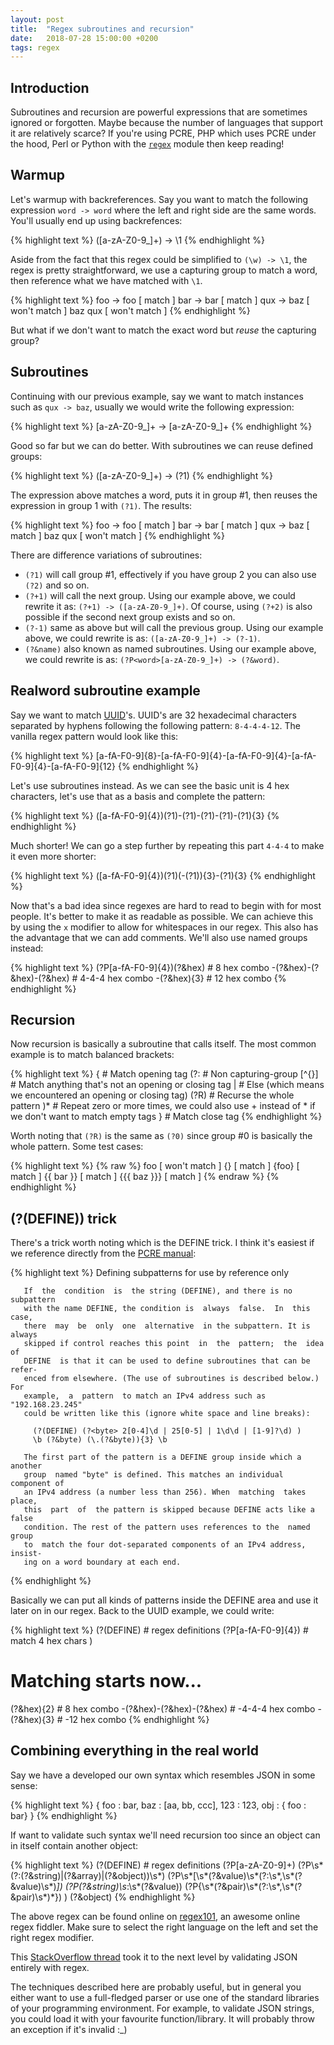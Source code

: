 ```yaml
---
layout: post
title:  "Regex subroutines and recursion"
date:   2018-07-28 15:00:00 +0200
tags: regex
---
```



## Introduction

Subroutines and recursion are powerful expressions that are sometimes ignored or forgotten. Maybe because the number of languages that support it are relatively scarce? If you're using PCRE, PHP which uses PCRE under the hood, Perl or Python with the [`regex`][pythonregex] module then keep reading!


## Warmup

Let's warmup with backreferences. Say you want to match the following expression `word -> word` where the left and right side are the same words. You'll usually end up using backrefences:

{% highlight text %}
([a-zA-Z0-9_]+) -> \1
{% endhighlight %}

Aside from the fact that this regex could be simplified to `(\w) -> \1`, the regex is pretty straightforward, we use a capturing group to match a word, then reference what we have matched with `\1`. 

{% highlight text %}
foo -> foo  [ match ]
bar -> bar  [ match ]
qux -> baz  [ won't match ]
baz qux     [ won't match ]
{% endhighlight %}

But what if we don't want to match the exact word but *reuse* the capturing group?


## Subroutines

Continuing with our previous example, say we want to match instances such as `qux -> baz`, usually we would write the following expression:

{% highlight text %}
[a-zA-Z0-9_]+ -> [a-zA-Z0-9_]+
{% endhighlight %}

Good so far but we can do better. With subroutines we can reuse defined groups:

{% highlight text %}
([a-zA-Z0-9_]+) -> (?1)
{% endhighlight %}

The expression above matches a word, puts it in group #1, then reuses the expression in group 1 with `(?1)`. The results: 

{% highlight text %}
foo -> foo  [ match ]
bar -> bar  [ match ]
qux -> baz  [ match ]
baz qux     [ won't match ]
{% endhighlight %}

There are difference variations of subroutines:
- `(?1)` will call group #1, effectively if you have group 2 you can also use `(?2)` and so on.
- `(?+1)` will call the next group. Using our example above, we could rewrite it as: `(?+1) -> ([a-zA-Z0-9_]+)`. Of course, using `(?+2)` is also possible if the second next group exists and so on.
- `(?-1)` same as above but will call the previous group. Using our example above, we could rewrite is as: `([a-zA-Z0-9_]+) -> (?-1)`.
- `(?&name)` also known as named subroutines. Using our example above, we could rewrite is as: `(?P<word>[a-zA-Z0-9_]+) -> (?&word)`.


## Realword subroutine example

Say we want to match [UUID][uuidwiki]'s. UUID's are 32 hexadecimal characters separated by hyphens following the following pattern: `8-4-4-4-12`. The vanilla regex pattern would look like this:

{% highlight text %}
[a-fA-F0-9]{8}-[a-fA-F0-9]{4}-[a-fA-F0-9]{4}-[a-fA-F0-9]{4}-[a-fA-F0-9]{12}
{% endhighlight %}

Let's use subroutines instead. As we can see the basic unit is 4 hex characters, let's use that as a basis and complete the pattern:

{% highlight text %}
([a-fA-F0-9]{4})(?1)-(?1)-(?1)-(?1)-(?1){3}
{% endhighlight %}

Much shorter! We can go a step further by repeating this part `4-4-4` to make it even more shorter:

{% highlight text %}
([a-fA-F0-9]{4})(?1)(-(?1)){3}-(?1){3}
{% endhighlight %}

Now that's a bad idea since regexes are hard to read to begin with for most people. It's better to make it as readable as possible. We can achieve this by using the `x` modifier to allow for whitespaces in our regex. This also has the advantage that we can add comments. We'll also use named groups instead:

{% highlight text %}
(?P<hex>[a-fA-F0-9]{4})(?&hex) # 8 hex combo
-(?&hex)-(?&hex)-(?&hex)       # 4-4-4 hex combo
-(?&hex){3}                    # 12 hex combo
{% endhighlight %}


## Recursion

Now recursion is basically a subroutine that calls itself. The most common example is to match balanced brackets: 

{% highlight text %}
\{                 # Match opening tag
    (?:            # Non capturing-group
        [^{}]      # Match anything that's not an opening or closing tag
        |          # Else (which means we encountered an opening or closing tag)
        (?R)       # Recurse the whole pattern
    )*             # Repeat zero or more times, we could also use + instead of * if we don't want to match empty tags
\}                 # Match close tag
{% endhighlight %}

Worth noting that `(?R)` is the same as `(?0)` since group #0 is basically the whole pattern. Some test cases:

{% highlight text %}
{% raw %}
foo          [ won't match ]
{}           [ match ]
{foo}        [ match ]
{{ bar }}    [ match ]
{{{ baz }}}  [ match ]
{% endraw %}
{% endhighlight %}


## (?(DEFINE)) trick

There's a trick worth noting which is the DEFINE trick. I think it's easiest if we reference directly from the [PCRE manual][pcreman]:


{% highlight text %}
 Defining subpatterns for use by reference only

       If  the  condition  is  the string (DEFINE), and there is no subpattern
       with the name DEFINE, the condition is  always  false.  In  this  case,
       there  may  be  only  one  alternative  in the subpattern. It is always
       skipped if control reaches this point  in  the  pattern;  the  idea  of
       DEFINE  is that it can be used to define subroutines that can be refer-
       enced from elsewhere. (The use of subroutines is described below.)  For
       example,  a  pattern  to match an IPv4 address such as "192.168.23.245"
       could be written like this (ignore white space and line breaks):

         (?(DEFINE) (?<byte> 2[0-4]\d | 25[0-5] | 1\d\d | [1-9]?\d) )
         \b (?&byte) (\.(?&byte)){3} \b

       The first part of the pattern is a DEFINE group inside which a  another
       group  named "byte" is defined. This matches an individual component of
       an IPv4 address (a number less than 256). When  matching  takes  place,
       this  part  of  the pattern is skipped because DEFINE acts like a false
       condition. The rest of the pattern uses references to the  named  group
       to  match the four dot-separated components of an IPv4 address, insist-
       ing on a word boundary at each end.
{% endhighlight %}

Basically we can put all kinds of patterns inside the DEFINE area and use it later on in our regex. Back to the UUID example, we could write:

{% highlight text %}
(?(DEFINE)                     # regex definitions
    (?P<hex>[a-fA-F0-9]{4})    # match 4 hex chars
)
# Matching starts now...
(?&hex){2}                     # 8 hex combo
-(?&hex)-(?&hex)-(?&hex)       # -4-4-4 hex combo
-(?&hex){3}                    # -12 hex combo
{% endhighlight %}

## Combining everything in the real world

Say we have a developed our own syntax which resembles JSON in some sense:

{% highlight text %}
{
  foo : bar,
  baz : [aa, bb, ccc],
  123 : 123,
  obj : { foo : bar}
}
{% endhighlight %}

If want to validate such syntax we'll need recursion too since an object can in itself contain another object:

{% highlight text %}
(?(DEFINE)                     # regex definitions
    (?P<string>[a-zA-Z0-9]+)
    (?P<value>\s*(?:(?&string)|(?&array)|(?&object))\s*)
    (?P<array>\s*\[\s*(?&value)\s*(?:\s*,\s*(?&value)\s*)*\])
    (?P<pair>(?&string)\s*:\s*(?&value))
    (?P<object>\{\s*(?&pair)\s*(?:\s*,\s*(?&pair)\s*)*\})
)
(?&object)
{% endhighlight %}

The above regex can be found online on [regex101][regex101], an awesome online regex fiddler. Make sure to select the right language on the left and set the right regex modifier.

This [StackOverflow thread][sojsonregex] took it to the next level by validating JSON entirely with regex.

The techniques described here are probably useful, but in general you either want to use a full-fledged parser or use one of the standard libraries of your programming environment. For example, to validate JSON strings, you could load it with your favourite function/library. It will probably throw an exception if it's invalid :\_)


[pythonregex]: https://pypi.org/project/regex/
[uuidwiki]: https://en.wikipedia.org/wiki/Universally_unique_identifier
[pcreman]: http://www.pcre.org/pcre.txt
[jsonrfc]: https://tools.ietf.org/html/rfc7159#section-2
[antlrjson]: https://github.com/antlr/grammars-v4/blob/master/json/JSON.g4
[json.org]: https://json.org/
[sojsonregex]: https://stackoverflow.com/questions/2583472/regex-to-validate-json
[regex101]: https://regex101.com/r/5ST4kW/1